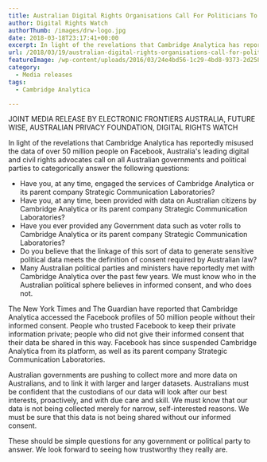 ```yaml
---
title: Australian Digital Rights Organisations Call For Politicians To Clarify Their Dealings With Cambridge Analytica
author: Digital Rights Watch
authorThumb: /images/drw-logo.jpg
date: 2018-03-18T23:17:41+00:00
excerpt: In light of the revelations that Cambridge Analytica has reportedly misused the data of over 50 million people on Facebook, Australia's leading digital and civil rights advocates call on all Australian governments and political parties to categorically answer several questions.
url: /2018/03/19/australian-digital-rights-organisations-call-for-politicians-to-clarify-their-dealings-with-cambridge-analytica/
featureImage: /wp-content/uploads/2016/03/24e4bd56-1c29-4bd8-9373-2d2586160f1f.jpg
category:
  - Media releases
tags:
  - Cambridge Analytica

---
```

JOINT MEDIA RELEASE BY ELECTRONIC FRONTIERS AUSTRALIA, FUTURE WISE, AUSTRALIAN PRIVACY FOUNDATION, DIGITAL RIGHTS WATCH

In light of the revelations that Cambridge Analytica has reportedly misused the data of over 50 million people on Facebook, Australia's leading digital and civil rights advocates call on all Australian governments and political parties to categorically answer the following questions:

  * Have you, at any time, engaged the services of Cambridge Analytica or its parent company Strategic Communication Laboratories?
  * Have you, at any time, been provided with data on Australian citizens by Cambridge Analytica or its parent company Strategic Communication Laboratories?
  * Have you ever provided any Government data such as voter rolls to Cambridge Analytica or its parent company Strategic Communication Laboratories?
  * Do you believe that the linkage of this sort of data to generate sensitive political data meets the definition of consent required by Australian law?
  * Many Australian political parties and ministers have reportedly met with Cambridge Analytica over the past few years. We must know who in the Australian political sphere believes in informed consent, and who does not.

The New York Times and The Guardian have reported that Cambridge Analytica accessed the Facebook profiles of 50 million people without their informed consent. People who trusted Facebook to keep their private information private; people who did not give their informed consent that their data be shared in this way. Facebook has since suspended Cambridge Analytica from its platform, as well as its parent company Strategic Communication Laboratories.

Australian governments are pushing to collect more and more data on Australians, and to link it with larger and larger datasets. Australians must be confident that the custodians of our data will look after our best interests, proactively, and with due care and skill. We must know that our data is not being collected merely for narrow, self-interested reasons. We must be sure that this data is not being shared without our informed consent.

These should be simple questions for any government or political party to answer. We look forward to seeing how trustworthy they really are.
